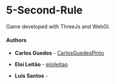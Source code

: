 # 5-Second-Rule
Game developed with ThreeJs and WebGl.

#### Authors

* **Carlos Guedes** - [CarlosGuedesPinto](https://github.com/CarlosGuedesPinto)

* **Eloi Leitão** - [eloileitao](https://github.com/eloileitao)

* **Luís Santos** -
